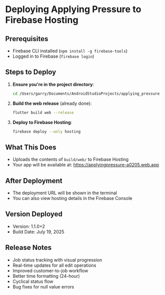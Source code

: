# Deploying Applying Pressure to Firebase Hosting

## Prerequisites
- Firebase CLI installed (`npm install -g firebase-tools`)
- Logged in to Firebase (`firebase login`)

## Steps to Deploy

1. **Ensure you're in the project directory**:
   ```bash
   cd /Users/garry/Documents/AndroidStudioProjects/applying_pressure
   ```

2. **Build the web release** (already done):
   ```bash
   flutter build web --release
   ```

3. **Deploy to Firebase Hosting**:
   ```bash
   firebase deploy --only hosting
   ```

## What This Does
- Uploads the contents of `build/web/` to Firebase Hosting
- Your app will be available at: https://applyingpressure-a0205.web.app

## After Deployment
- The deployment URL will be shown in the terminal
- You can also view hosting details in the Firebase Console

## Version Deployed
- Version: 1.1.0+2
- Build Date: July 19, 2025

## Release Notes
- Job status tracking with visual progression
- Real-time updates for all edit operations
- Improved customer-to-job workflow
- Better time formatting (24-hour)
- Cyclical status flow
- Bug fixes for null value errors